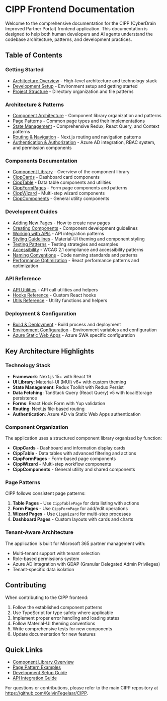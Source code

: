# CIPP Frontend Documentation

Welcome to the comprehensive documentation for the CIPP (CyberDrain Improved Partner Portal) frontend application. This documentation is designed to help both human developers and AI agents understand the codebase architecture, patterns, and development practices.

## Table of Contents

### Getting Started
- [Architecture Overview](./getting-started/overview.md) - High-level architecture and technology stack
- [Development Setup](./getting-started/development-setup.md) - Environment setup and getting started
- [Project Structure](./getting-started/project-structure.md) - Directory organization and file patterns

### Architecture & Patterns
- [Component Architecture](./architecture/components.md) - Component library organization and patterns
- [Page Patterns](./architecture/page-patterns.md) - Common page types and their implementations
- [State Management](./architecture/state-management.md) - Comprehensive Redux, React Query, and Context patterns
- [Routing & Navigation](./architecture/routing.md) - Next.js routing and navigation patterns
- [Authentication & Authorization](./architecture/auth.md) - Azure AD integration, RBAC system, and permission components

### Components Documentation
- [Component Library](./components/README.md) - Overview of the component library
- [CippCards](./components/cipp-cards/README.md) - Dashboard card components
- [CippTable](./components/cipp-table/README.md) - Data table components and utilities
- [CippFormPages](./components/cipp-forms/README.md) - Form page components and patterns
- [CippWizard](./components/cipp-wizard/README.md) - Multi-step wizard components
- [CippComponents](./components/cipp-components/README.md) - General utility components

### Development Guides
- [Adding New Pages](./guides/adding-pages.md) - How to create new pages
- [Creating Components](./guides/creating-components.md) - Component development guidelines
- [Working with APIs](./guides/api-integration.md) - API integration patterns
- [Styling Guidelines](./guides/styling.md) - Material-UI theming and component styling
- [Testing Patterns](./guides/testing.md) - Testing strategies and examples
- [Accessibility](./guides/accessibility.md) - WCAG 2.1 compliance and accessibility patterns
- [Naming Conventions](./guides/naming-conventions.md) - Code naming standards and patterns
- [Performance Optimization](./guides/performance.md) - React performance patterns and optimization

### API Reference
- [API Utilities](./api/utilities.md) - API call utilities and helpers
- [Hooks Reference](./api/hooks.md) - Custom React hooks
- [Utils Reference](./api/utils.md) - Utility functions and helpers

### Deployment & Configuration
- [Build & Deployment](./deployment/build.md) - Build process and deployment
- [Environment Configuration](./deployment/environment.md) - Environment variables and configuration
- [Azure Static Web Apps](./deployment/azure-swa.md) - Azure SWA specific configuration

## Key Architecture Highlights

### Technology Stack
- **Framework**: Next.js 15+ with React 19
- **UI Library**: Material-UI (MUI) v6+ with custom theming
- **State Management**: Redux Toolkit with Redux Persist
- **Data Fetching**: TanStack Query (React Query) v5 with localStorage persistence
- **Forms**: React Hook Form with Yup validation
- **Routing**: Next.js file-based routing
- **Authentication**: Azure AD via Static Web Apps authentication

### Component Organization
The application uses a structured component library organized by function:

- **CippCards** - Dashboard and information display cards
- **CippTable** - Data tables with advanced filtering and actions
- **CippFormPages** - Form-based page components
- **CippWizard** - Multi-step workflow components
- **CippComponents** - General utility and shared components

### Page Patterns
CIPP follows consistent page patterns:

1. **Table Pages** - Use `CippTablePage` for data listing with actions
2. **Form Pages** - Use `CippFormPage` for add/edit operations
3. **Wizard Pages** - Use `CippWizard` for multi-step processes
4. **Dashboard Pages** - Custom layouts with cards and charts

### Tenant-Aware Architecture
The application is built for Microsoft 365 partner management with:
- Multi-tenant support with tenant selection
- Role-based permissions system
- Azure AD integration with GDAP (Granular Delegated Admin Privileges)
- Tenant-specific data isolation

## Contributing

When contributing to the CIPP frontend:

1. Follow the established component patterns
2. Use TypeScript for type safety where applicable
3. Implement proper error handling and loading states
4. Follow Material-UI theming conventions
5. Write comprehensive tests for new components
6. Update documentation for new features

## Quick Links

- [Component Library Overview](./components/README.md)
- [Page Pattern Examples](./architecture/page-patterns.md)
- [Development Setup Guide](./getting-started/development-setup.md)
- [API Integration Guide](./guides/api-integration.md)

For questions or contributions, please refer to the main CIPP repository at https://github.com/KelvinTegelaar/CIPP.